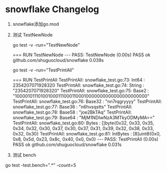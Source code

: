 # snowflake Changelog

1. snowflake添加go.mod

2. 测试 TestNewNode
    
   go test -v -run="TestNewNode"

   === RUN   TestNewNode
   --- PASS: TestNewNode (0.00s)
   PASS
   ok      github.com/shuguocloud/snowflake        0.038s

   go test -v -run="TestPrintAll"
   
   === RUN   TestPrintAll
       TestPrintAll: snowflake_test.go:73: Int64    : 2354207071928320
       TestPrintAll: snowflake_test.go:74: String   : "2354207071928320"
       TestPrintAll: snowflake_test.go:75: Base2    : "1000010111010010001110001100010000000000000000000000"
       TestPrintAll: snowflake_test.go:76: Base32   : "nn7rqgryyyy"
       TestPrintAll: snowflake_test.go:77: Base36   : "n6hvsqstts"
       TestPrintAll: snowflake_test.go:78: Base58   : "joe2BkTAq"
       TestPrintAll: snowflake_test.go:79: Base64   : "MjM1NDIwNzA3MTkyODMyMA=="
       TestPrintAll: snowflake_test.go:80: Bytes    : []byte{0x32, 0x33, 0x35, 0x34, 0x32, 0x30, 0x37, 0x30, 0x37, 0x31, 0x39, 0x32, 0x38, 0x33, 0x32, 0x30}
       TestPrintAll: snowflake_test.go:81: IntBytes : [8]uint8{0x0, 0x8, 0x5d, 0x23, 0x8c, 0x40, 0x0, 0x0}
   --- PASS: TestPrintAll (0.00s)
   PASS
   ok      github.com/shuguocloud/snowflake        0.031s

3. 测试 bench

go test -test.bench=".*" -count=5